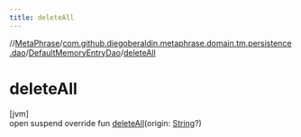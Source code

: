 ```yaml
---
title: deleteAll
---
```

//[MetaPhrase](../../../index.html)/[com.github.diegoberaldin.metaphrase.domain.tm.persistence.dao](../index.html)/[DefaultMemoryEntryDao](index.html)/[deleteAll](delete-all.html)



# deleteAll



[jvm]\
open suspend override fun [deleteAll](delete-all.html)(origin: [String](https://kotlinlang.org/api/latest/jvm/stdlib/kotlin/-string/index.html)?)




